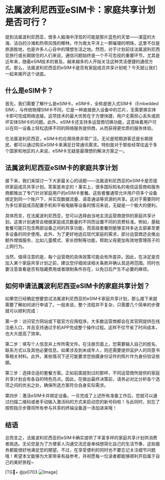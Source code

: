 # 法属波利尼西亚eSIM卡：家庭共享计划是否可行？

提到法属波利尼西亚，很多人脑海中浮现的可能是那片蓝色的天堂——湛蓝的大海、洁白的沙滩和热带风情的椰林。作为南太平洋上一颗璀璨的明珠，这里不仅是旅游胜地，也是许多人心目中的理想生活之地。然而，对于计划前往法属波利尼西亚旅行或长期居住的人们来说，通信问题始终是一个不可忽视的重要环节。尤其是近年来，随着eSIM技术的普及，越来越多的人开始关注这种灵活便捷的通信方式。那么，法属波利尼西亚的eSIM卡是否有家庭成员共享计划呢？今天就让我们一起来揭开这个谜底。

## 什么是eSIM卡？

首先，我们需要了解什么是eSIM卡。eSIM卡，全称是嵌入式SIM卡（Embedded SIM），与传统物理SIM卡不同，它是一种直接嵌入设备中的芯片，无需更换实体卡即可完成网络连接。这项技术的最大优势在于方便快捷，用户无需担心丢失或损坏实体SIM卡的问题。此外，eSIM卡还支持多运营商切换功能，这意味着用户可以在同一设备上轻松选择不同的网络服务提供商，从而获得更优质的服务体验。

在法属波利尼西亚，eSIM卡的应用场景非常广泛。无论是短期游客还是长期居民，都可以通过购买eSIM卡来满足日常通讯需求。特别是对于那些经常往返于多个国家和地区的人来说，eSIM卡无疑是最理想的解决方案之一。

## 法属波利尼西亚eSIM卡的家庭共享计划

接下来，我们来探讨一下大家最关心的话题——法属波利尼西亚的eSIM卡是否提供家庭成员共享计划。答案是肯定的！事实上，很多国际知名的电信运营商和服务商都推出了专门针对家庭用户的eSIM卡套餐。这些套餐通常允许用户将多个设备绑定到同一个账户下，并实现数据流量、语音通话等资源的共享。这对于需要同时为多位家庭成员配置手机和平板电脑等设备的情况来说，无疑是一个极大的便利。

具体而言，在法属波利尼西亚，您可以选择由当地主流运营商提供的家庭共享计划。这类计划通常会根据家庭成员数量的不同而设置不同的资费标准。例如，基础套餐可能只包含两部设备之间的共享功能，而高级套餐则能够支持多达五部甚至更多设备的同步使用。此外，为了更好地适应现代家庭的需求，部分运营商还会推出额外增值服务，比如儿童模式、家长控制等功能，帮助父母更加有效地管理孩子的上网行为。

当然，值得注意的是，每个运营商的具体政策可能会有所差异。因此，在决定是否加入某个家庭共享计划之前，建议您仔细阅读相关条款并确认其适用范围。同时也要注意查看是否有隐藏费用或者限制条件存在，以免日后产生不必要的麻烦。

## 如何申请法属波利尼西亚eSIM卡的家庭共享计划？

如果您已经确定想要尝试法属波利尼西亚的eSIM卡家庭共享计划，那么接下来就需要了解如何进行申请了。一般来说，整个流程并不复杂，只需要几个简单的步骤就可以顺利完成：

第一步：访问官方网站或下载官方应用程序。大多数运营商都会在其官网提供在线注册入口，并且支持通过手机APP完成整个操作过程。这样不仅节省了时间成本，也大大提高了效率。

第二步：填写个人信息并上传所需文件。在注册页面上，您需要输入自己的姓名、联系方式以及其他必要信息。如果涉及到未成年人，则还需要提供监护人的同意书等相关材料。此外，某些情况下还可能要求您拍摄身份证件的照片作为身份验证依据。

第三步：选择合适的套餐方案。正如前面提到过的那样，不同运营商所提供的家庭共享计划会有各自的特色亮点。因此，在做出最终决策前，请务必对比分析各个选项之间的优劣之处，确保所选方案符合自身实际需求。

第四步：激活eSIM卡并绑定设备。一旦完成了上述所有准备工作后，您就可以通过扫描二维码或者手动输入激活码的方式来启动您的新号码啦！与此同时，别忘了按照指示步骤将所有参与共享的终端设备逐一添加进来哦！

## 结语

总而言之，法属波利尼西亚的eSIM卡确实提供了丰富多样的家庭共享计划供消费者挑选。无论您是为了方便家人沟通交流还是单纯想简化自己的生活节奏，这些服务都能很好地满足您的期望。不过，在享受便利的同时也不要忘记关注细节问题哦！希望本文能够为大家带来有益参考，并祝愿每一位读者都能够顺利开启属于自己的美好旅程~

[TG💪+ @jx0703 ![Image](https://github.com/user-attachments/assets/dbca1d08-cadb-493c-b0ec-ad6f7a83f270)]